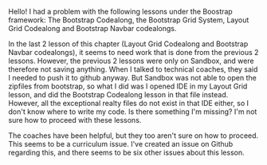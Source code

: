 Hello! I had a problem with the following lessons under the Boostrap framework: The Bootstrap Codealong, the Bootstrap Grid System, Layout Grid Codealong and Bootstrap Navbar codealongs.

In the last 2 lesson of this chapter (Layout Grid Codealong and Bootstrap Navbar codealongs), it seems to need work that is done from the previous 2 lessons. However, the previous 2 lessons were only on Sandbox, and were therefore not saving anything. When I talked to technical coaches, they said I needed to push it to github anyway. But Sandbox was not able to open the zipfiles from bootstrap, so what I did was I opened IDE in my Layout Grid lesson, and did the Bootstrap Codealong lesson in that file instead. However, all the exceptional realty files do not exist in that IDE either, so I don't know where to write my code. Is there something I'm missing? I'm not sure how to proceed with these lessons.

The coaches have been helpful, but they too aren't sure on how to proceed. This seems to be a curriculum issue. I've created an issue on Github regarding this, and there seems to be six other issues about this lesson.  